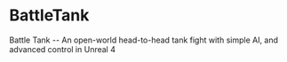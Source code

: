 # BattleTank
Battle Tank -- An open-world head-to-head tank fight with simple AI, and advanced control in Unreal 4 
